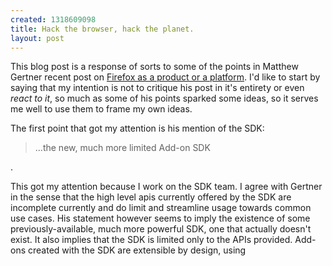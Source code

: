 ```yaml
--- 
created: 1318609098
title: Hack the browser, hack the planet.
layout: post
---
```

This blog post is a response of sorts to some of the points in Matthew Gertner recent post on [Firefox as a product or a platform](http://www.salsitasoft.com/blog/2011/10/13/firefox-product-or-platform/).  I'd like to start by saying that my intention is not to critique his post in it's entirety or even *react to it*, so much as some of his points sparked some ideas, so it serves me well to use them to frame my own ideas.

The first point that got my attention is his mention of the SDK:
<blockquote>...the new, much more limited Add-on SDK</blockquote>.

This got my attention because I work on the SDK team. I agree with Gertner in the sense that the high level apis currently offered by the SDK are incomplete currently and do limit and streamline usage towards common use cases. His statement however seems to imply the existence of some previously-available, much more powerful SDK, one that actually doesn't exist. It also implies that the SDK is limited only to the APIs provided. Add-ons created with the SDK are extensible by design, using 
